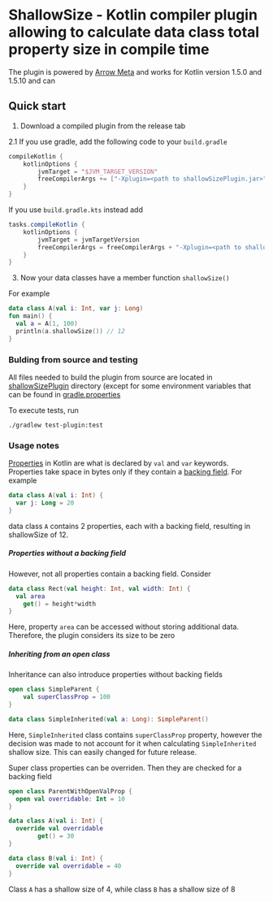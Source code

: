 # ShallowSize - Kotlin compiler plugin allowing to calculate data class total property size in compile time

The plugin is powered by [Arrow Meta](https://github.com/arrow-kt/arrow-meta) and works for Kotlin version 1.5.0 and 1.5.10 and can

## Quick start
1. Download a compiled plugin from the release tab

2.1 If you use gradle, add the following code to your `build.gradle`
```gradle
compileKotlin {
    kotlinOptions {
        jvmTarget = "$JVM_TARGET_VERSION"
        freeCompilerArgs += ["-Xplugin=<path to shallowSizePlugin.jar>"]
    }
}
```
If you use `build.gradle.kts` instead add
```gradle
tasks.compileKotlin {
    kotlinOptions {
        jvmTarget = jvmTargetVersion
        freeCompilerArgs = freeCompilerArgs + "-Xplugin=<path to shallowSizePlugin.jar>"
    }
}
```
3. Now your data classes have a member function `shallowSize()`

For example
```kotlin
data class A(val i: Int, var j: Long)
fun main() {
  val a = A(1, 100)
  println(a.shallowSize()) // 12
}
```

### Bulding from source and testing
All files needed to build the plugin from source are located in [shallowSizePlugin](https://github.com/muldrik/kotlinc-shallowSize-plugin/tree/master/shallowSizePlugin) directory (except for some environment variables that can be found in [gradle.properties](https://github.com/muldrik/kotlinc-shallowSize-plugin/blob/master/gradle.properties)

To execute tests, run

    ./gradlew test-plugin:test

### Usage notes

[Properties](https://kotlinlang.org/docs/properties.html) in Kotlin are what is declared by `val` and `var` keywords. Properties take space in bytes only if they contain a [backing field](https://kotlinlang.org/docs/properties.html#backing-fields). For example
```kotlin
data class A(val i: Int) {
  var j: Long = 20
}
```
data class `A` contains 2 properties, each with a backing field, resulting in shallowSize of 12.

##### Properties without a backing field
However, not all properties contain a backing field. Consider

```kotlin
data class Rect(val height: Int, val width: Int) {
  val area
    get() = height*width
}
```
Here, property `area` can be accessed without storing additional data. Therefore, the plugin considers its size to be zero

##### Inheriting from an open class

Inheritance can also introduce properties without backing fields
```kotlin
open class SimpleParent {
    val superClassProp = 100
}

data class SimpleInherited(val a: Long): SimpleParent()
```
Here, `SimpleInherited` class contains `superClassProp` property, however the decision was made to not account for it when calculating `SimpleInherited` shallow size. This can easily changed for future release.

Super class properties can be overriden. Then they are checked for a backing field

```kotlin
open class ParentWithOpenValProp {
  open val overridable: Int = 10
}

data class A(val i: Int) {
  override val overridable
        get() = 30
}

data class B(val i: Int) {
  override val overridable = 40
}
```
Class `A` has a shallow size of 4, while class `B` has a shallow size of 8






